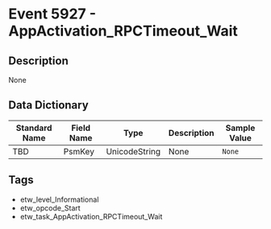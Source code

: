 # Event 5927 - AppActivation_RPCTimeout_Wait

## Description
None

## Data Dictionary
|Standard Name|Field Name|Type|Description|Sample Value|
|---|---|---|---|---|
|TBD|PsmKey|UnicodeString|None|`None`|

## Tags
* etw_level_Informational
* etw_opcode_Start
* etw_task_AppActivation_RPCTimeout_Wait